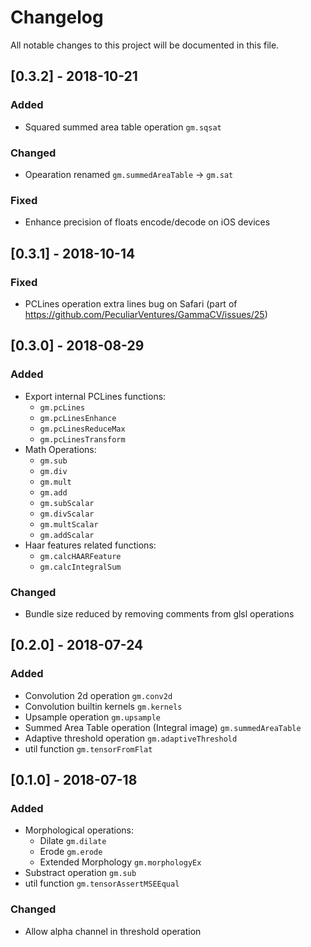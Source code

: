 # Changelog
All notable changes to this project will be documented in this file.

## [0.3.2] - 2018-10-21
### Added
- Squared summed area table operation `gm.sqsat`
### Changed
- Opearation renamed `gm.summedAreaTable` -> `gm.sat`
### Fixed
- Enhance precision of floats encode/decode on iOS devices


## [0.3.1] - 2018-10-14
### Fixed
- PCLines operation extra lines bug on Safari (part of https://github.com/PeculiarVentures/GammaCV/issues/25)

## [0.3.0] - 2018-08-29
### Added
- Export internal PCLines functions:
    - `gm.pcLines`
    - `gm.pcLinesEnhance`
    - `gm.pcLinesReduceMax`
    - `gm.pcLinesTransform`
- Math Operations:
    - `gm.sub`
    - `gm.div`
    - `gm.mult`
    - `gm.add`
    - `gm.subScalar`
    - `gm.divScalar`
    - `gm.multScalar`
    - `gm.addScalar`
- Haar features related functions:
    - `gm.calcHAARFeature`
    - `gm.calcIntegralSum`
### Changed
- Bundle size reduced by removing comments from glsl operations

## [0.2.0] - 2018-07-24
### Added
- Convolution 2d operation `gm.conv2d`
- Convolution builtin kernels `gm.kernels`
- Upsample operation `gm.upsample`
- Summed Area Table operation (Integral image) `gm.summedAreaTable`
- Adaptive threshold operation `gm.adaptiveThreshold`
- util function `gm.tensorFromFlat`

## [0.1.0] - 2018-07-18
### Added
- Morphological operations:
    - Dilate `gm.dilate`
    - Erode `gm.erode`
    - Extended Morphology `gm.morphologyEx`
- Substract operation `gm.sub`
- util function `gm.tensorAssertMSEEqual`
### Changed
- Allow alpha channel in threshold operation